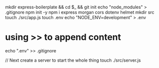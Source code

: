 mkdir express-boilerplate && cd $_ && git init
echo "node_modules" > .gitignore
npm init -y
npm i express morgan cors dotenv helmet
mkdir src
touch ./src/app.js
touch .env
echo "NODE_ENV=development" > .env
# using >> to append content
echo ".env" >> .gitignore

// Next create a server to start the whole thing
touch ./src/server.js
